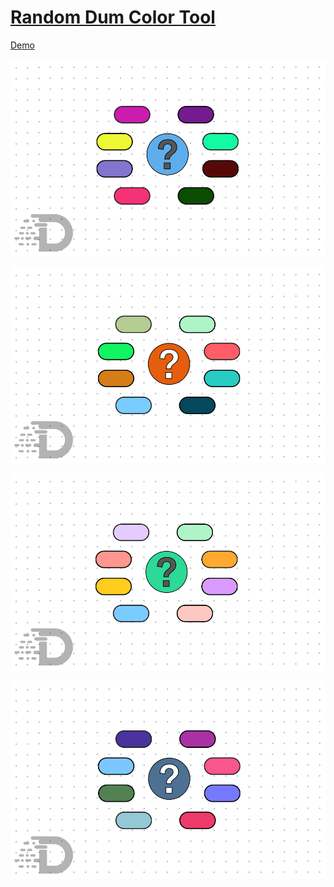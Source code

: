 # [Random Dum Color Tool](https://vuvietduc.com/cong-cu-chon-mau-toi-ngau-nhien/)
 [Demo](https://vuvietduc.com/cong-cu-chon-mau-toi-ngau-nhien/)




<p align="center">

<img src="./Public/Img/random%20color%20dum.jpg" />
<p>



<p align="center">

<img src="./Public/Img/Random%20color%20tool.jpg" />
<p>



<p align="center">


<img src="./Public/Img/Random%20color%20Pastel.jpg" />
<p>


<p align="center">


<img src="./Public/Img/random%20color%20masterial.jpg" />
<p>
